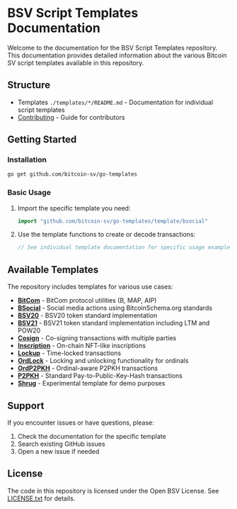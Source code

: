 # BSV Script Templates Documentation

Welcome to the documentation for the BSV Script Templates repository. This documentation provides detailed information about the various Bitcoin SV script templates available in this repository.

## Structure

- Templates `./templates/*/README.md` - Documentation for individual script templates
- [Contributing](../CONTRIBUTING.md) - Guide for contributors

## Getting Started

### Installation

```bash
go get github.com/bitcoin-sv/go-templates
```

### Basic Usage

1. Import the specific template you need:
   ```go
   import "github.com/bitcoin-sv/go-templates/template/bsocial"
   ```

2. Use the template functions to create or decode transactions:
   ```go
   // See individual template documentation for specific usage examples
   ```

## Available Templates

The repository includes templates for various use cases:

- **[BitCom](./templates/bitcom/README.md)** - BitCom protocol utilities (B, MAP, AIP)
- **[BSocial](./templates/bsocial/README.md)** - Social media actions using BitcoinSchema.org standards
- **[BSV20](./templates/bsv20/README.md)** - BSV20 token standard implementation
- **[BSV21](./templates/bsv21/README.md)** - BSV21 token standard implementation including LTM and POW20
- **[Cosign](./templates/cosign/README.md)** - Co-signing transactions with multiple parties
- **[Inscription](./templates/inscription/README.md)** - On-chain NFT-like inscriptions
- **[Lockup](./templates/lockup/README.md)** - Time-locked transactions
- **[OrdLock](./templates/ordlock/README.md)** - Locking and unlocking functionality for ordinals
- **[OrdP2PKH](./templates/ordp2pkh/README.md)** - Ordinal-aware P2PKH transactions
- **[P2PKH](./templates/p2pkh/README.md)** - Standard Pay-to-Public-Key-Hash transactions
- **[Shrug](./templates/shrug/README.md)** - Experimental template for demo purposes

## Support

If you encounter issues or have questions, please:

1. Check the documentation for the specific template
2. Search existing GitHub issues
3. Open a new issue if needed

## License

The code in this repository is licensed under the Open BSV License. See [LICENSE.txt](../LICENSE.txt) for details. 